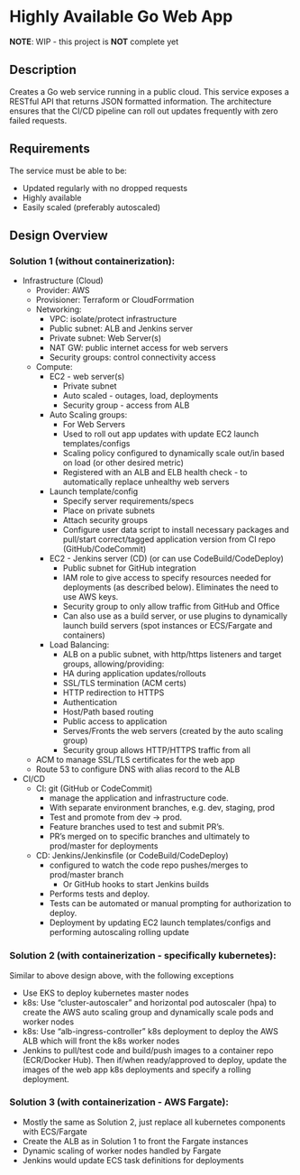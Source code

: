 # Highly Available Go Web App

**NOTE**: WIP - this project is **NOT** complete yet

## Description

Creates a Go web service running in a public cloud. This service exposes a
RESTful API that returns JSON formatted information. The architecture ensures
that the CI/CD pipeline can roll out updates frequently with zero failed
requests.

## Requirements

The service must be able to be:

  - Updated regularly with no dropped requests
  - Highly available
  - Easily scaled (preferably autoscaled)

## Design Overview

### Solution 1 (without containerization):

  - Infrastructure (Cloud)
    - Provider: AWS
    - Provisioner: Terraform or CloudForrmation
    - Networking:
      - VPC: isolate/protect infrastructure
      - Public subnet: ALB and Jenkins server
      - Private subnet: Web Server(s)
      - NAT GW: public internet access for web servers
      - Security groups: control connectivity access
    - Compute:
      - EC2 - web server(s)
        - Private subnet
        - Auto scaled - outages, load, deployments
        - Security group - access from ALB
      - Auto Scaling groups:
        - For Web Servers
        - Used to roll out app updates with update EC2 launch templates/configs
        - Scaling policy configured to dynamically scale out/in based on load (or other desired metric)
        - Registered with an ALB and ELB health check - to automatically replace unhealthy web servers
      - Launch template/config
        - Specify server requirements/specs
        - Place on private subnets
        - Attach security groups
        - Configure user data script to install necessary packages and pull/start correct/tagged application version from CI repo (GitHub/CodeCommit)
      - EC2 - Jenkins server (CD)  (or can use CodeBuild/CodeDeploy)
        - Public subnet for GitHub integration
        - IAM role to give access to specify resources needed for deployments (as described below). Eliminates the need to use AWS keys.
        - Security group to only allow traffic from GitHub and Office
        - Can also use as a build server, or use plugins to dynamically launch build servers (spot instances or ECS/Fargate and containers)
      - Load Balancing:
        - ALB on a public subnet, with http/https listeners and target groups, allowing/providing:
        - HA during application updates/rollouts
        - SSL/TLS termination (ACM certs)
        - HTTP redirection to HTTPS
        - Authentication
        - Host/Path based routing
        - Public access to application
        - Serves/Fronts the web servers (created by the auto scaling group)
        - Security group allows HTTP/HTTPS traffic from all
    - ACM to manage SSL/TLS certificates for the web app
    - Route 53 to configure DNS with alias record to the ALB
  - CI/CD
    - CI: git (GitHub or CodeCommit)
      - manage the application and infrastructure code.
      - With separate environment branches, e.g. dev, staging, prod
      - Test and promote from dev -> prod.
      - Feature branches used to test and submit PR’s.
      - PR’s merged on to specific branches and ultimately to prod/master for deployments
    - CD: Jenkins/Jenkinsfile (or CodeBuild/CodeDeploy)
      - configured to watch the code repo pushes/merges to prod/master branch
        - Or GitHub hooks to start Jenkins builds
      - Performs tests and deploy.
      - Tests can be automated or manual prompting for authorization to deploy.
      - Deployment by updating EC2 launch templates/configs and performing autoscaling rolling update

### Solution 2 (with containerization - specifically kubernetes):

Similar to above design above, with the following exceptions

  - Use EKS to deploy kubernetes master nodes
  - k8s: Use “cluster-autoscaler” and horizontal pod autoscaler (hpa) to create the AWS auto scaling group and dynamically scale pods and worker nodes
  - k8s: Use “alb-ingress-controller” k8s deployment to deploy the AWS ALB which will front the k8s worker nodes
  - Jenkins to pull/test code and build/push images to a container repo (ECR/Docker Hub). Then if/when ready/approved to deploy, update the images of the web app k8s deployments and specify a rolling deployment.

### Solution 3 (with containerization - AWS Fargate):

  - Mostly the same as Solution 2, just replace all kubernetes components with ECS/Fargate
  - Create the ALB as in Solution 1 to front the Fargate instances
  - Dynamic scaling of worker nodes handled by Fargate
  - Jenkins would update ECS task definitions for deployments
